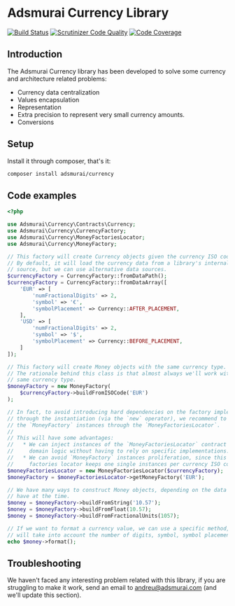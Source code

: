 # Adsmurai Currency Library

[![Build Status](https://travis-ci.org/Adsmurai/Currency.svg?branch=master)](https://travis-ci.org/Adsmurai/Currency)
[![Scrutinizer Code Quality](https://scrutinizer-ci.com/g/Adsmurai/Currency/badges/quality-score.png?b=master)](https://scrutinizer-ci.com/g/Adsmurai/Currency/?branch=master)
[![Code Coverage](https://scrutinizer-ci.com/g/Adsmurai/Currency/badges/coverage.png?b=master)](https://scrutinizer-ci.com/g/Adsmurai/Currency/?branch=master)

## Introduction

The Adsmurai Currency library has been developed to solve some currency and
architecture related problems:

  * Currency data centralization
  * Values encapsulation
  * Representation
  * Extra precision to represent very small currency amounts.
  * Conversions

## Setup

Install it through composer, that's it:
```bash
composer install adsmurai/currency
```

## Code examples

```php
<?php

use Adsmurai\Currency\Contracts\Currency;
use Adsmurai\Currency\CurrencyFactory;
use Adsmurai\Currency\MoneyFactoriesLocator;
use Adsmurai\Currency\MoneyFactory;

// This factory will create Currency objects given the currency ISO code.
// By default, it will load the currency data from a library's internal data
// source, but we can use alternative data sources.
$currencyFactory = CurrencyFactory::fromDataPath();
$currencyFactory = CurrencyFactory::fromDataArray([
    'EUR' => [
        'numFractionalDigits' => 2,
        'symbol' => '€',
        'symbolPlacement' => Currency::AFTER_PLACEMENT,
    ],
    'USD' => [
        'numFractionalDigits' => 2,
        'symbol' => '$',
        'symbolPlacement' => Currency::BEFORE_PLACEMENT,
    ]
]);

// This factory will create Money objects with the same currency type.
// The rationale behind this class is that almost always we'll work with the
// same currency type.
$moneyFactory = new MoneyFactory(
    $currencyFactory->buildFromISOCode('EUR')
);

// In fact, to avoid introducing hard dependencies on the factory implementation
// through the instantiation (via the `new` operator), we recommend to obtain
// the `MoneyFactory` instances through the `MoneyFactoriesLocator`.
//
// This will have some advantages:
//   * We can inject instances of the `MoneyFactoriesLocator` contract in our
//     domain logic without having to rely on specific implementations.
//   * We can avoid `MoneyFactory` instances proliferation, since this
//     factories locator keeps one single instances per currency ISO code.
$moneyFactoriesLocator = new MoneyFactoriesLocator($currencyFactory);
$moneyFactory = $moneyFactoriesLocator->getMoneyFactory('EUR');

// We have many ways to construct Money objects, depending on the data we
// have at the time.
$money = $moneyFactory->buildFromString('10.57');
$money = $moneyFactory->buildFromFloat(10.57);
$money = $moneyFactory->buildFromFractionalUnits(1057);

// If we want to format a currency value, we can use a specific method, that
// will take into account the number of digits, symbol, symbol placement...
echo $money->format();


```

## Troubleshooting

We haven't faced any interesting problem related with this library, if you are
struggling to make it work, send an email to andreu@adsmurai.com (and we'll update
this section).

